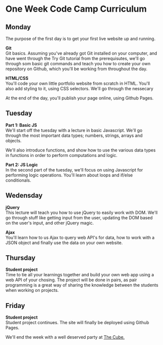 # One Week Code Camp Curriculum

## Monday

The purpose of the first day is to get your first live website up and running.   

**Git**   
Git basics. Assuming you've already got Git installed on your computer, and have went through the Try Git tutorial from the prerequisutes, we'll go through som basic git commands and teach you how to create your own repository on Github, which you'll be working from throughout the day.

**HTML/CSS**  
You'll code your own little portfolio website from scratch in HTML. You'll also add styling to it, using CSS selectors. We'll go through the nessecary 

At the end of the day, you'll publish your page online, using Github Pages.


## Tuesday

**Part 1: Basic JS**  
We'll start off the tuesday with a lecture in basic Javascript. We'll go through the most important data types; numbers, strings, arrays and objects.

We'll also introduce functions, and show how to use the various data types in functions in order to perform computations and logic.

**Part 2: JS Logic**    
In the second part of the tuesday, we'll focus on using Javascript for performing logic operations. You'll learn about loops and if/else conditionals.

## Wedensday

**jQuery**  
This lecture will teach you how to use jQuery to easily work with DOM. We'll go through stuff like getting input from the user, updating the DOM based on the user's input, and other jQuery magic.

**Ajax**  
You'll learn how to us Ajax to query web API's for data, how to work with a JSON object and finally use the data on your own website.

## Thursday

**Student project**    
Time to tie all your learnings together and build your own web app using a web API of your chosing. The project will be done in pairs, as pair programming is a great way of sharing the knowledge between the students when working on projects.


## Friday

**Student project**  
Student project continues. The site will finally be deployed using Github Pages.   

We'll end the week with a well deserved party at [The Cube.](http://thecube.gr/)


